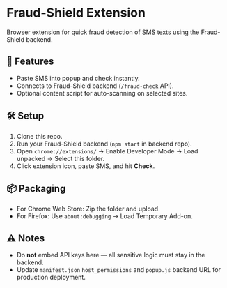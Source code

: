# Fraud-Shield Extension

Browser extension for quick fraud detection of SMS texts using the Fraud-Shield backend.

## 🚀 Features
- Paste SMS into popup and check instantly.
- Connects to Fraud-Shield backend (`/fraud-check` API).
- Optional content script for auto-scanning on selected sites.

## 🛠 Setup
1. Clone this repo.
2. Run your Fraud-Shield backend (`npm start` in backend repo).
3. Open `chrome://extensions/` → Enable Developer Mode → Load unpacked → Select this folder.
4. Click extension icon, paste SMS, and hit **Check**.

## 📦 Packaging
- For Chrome Web Store: Zip the folder and upload.
- For Firefox: Use `about:debugging` → Load Temporary Add-on.

## ⚠️ Notes
- Do **not** embed API keys here — all sensitive logic must stay in the backend.
- Update `manifest.json` `host_permissions` and `popup.js` backend URL for production deployment.
